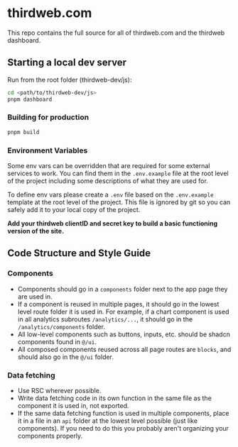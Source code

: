 # thirdweb.com

This repo contains the full source for all of thirdweb.com and the thirdweb dashboard.

## Starting a local dev server

Run from the root folder (thirdweb-dev/js):

```sh
cd <path/to/thirdweb-dev/js>
pnpm dashboard
```

### Building for production

```sh
pnpm build
```

### Environment Variables

Some env vars can be overridden that are required for some external services to work. You can find them in the `.env.example` file at the root level of the project including some descriptions of what they are used for.

To define env vars please create a `.env` file based on the `.env.example` template at the root level of the project. This file is ignored by git so you can safely add it to your local copy of the project.

**Add your thirdweb clientID and secret key to build a basic functioning version of the site.**

## Code Structure and Style Guide

### Components
- Components should go in a `components` folder next to the app page they are used in.
- If a component is reused in multiple pages, it should go in the lowest level route folder it is used in. For example, if a chart component is used in all analytics subroutes `/analytics/...`, it should go in the `/analytics/components` folder.
- All low-level components such as buttons, inputs, etc. should be shadcn components found in `@/ui`.
- All composed components reused across all page routes are `blocks`, and should also go in the `@/ui` folder.

### Data fetching
- Use RSC wherever possible.
- Write data fetching code in its own function in the same file as the component it is used in, not exported.
- If the same data fetching function is used in multiple components, place it in a file in an `api` folder at the lowest level possible (just like components). If you need to do this you probably aren't organizing your components properly.
